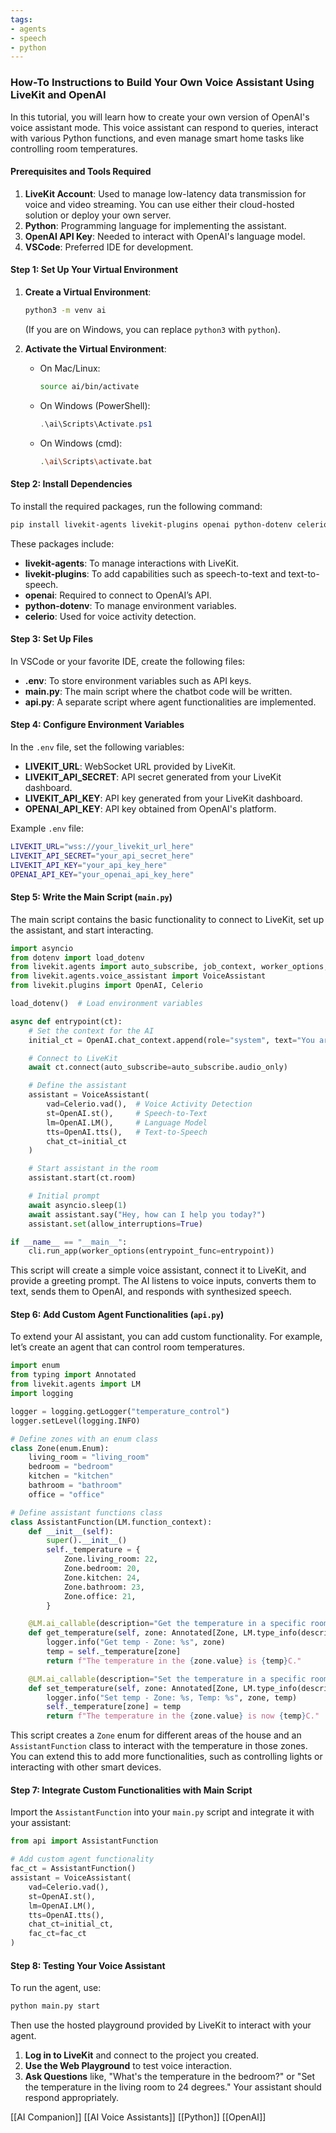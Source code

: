 ```yaml
---
tags:
- agents
- speech
- python
---
```


### How-To Instructions to Build Your Own Voice Assistant Using LiveKit and OpenAI

In this tutorial, you will learn how to create your own version of OpenAI's voice assistant mode. This voice assistant can respond to queries, interact with various Python functions, and even manage smart home tasks like controlling room temperatures.

#### Prerequisites and Tools Required

1. **LiveKit Account**: Used to manage low-latency data transmission for voice and video streaming. You can use either their cloud-hosted solution or deploy your own server.
2. **Python**: Programming language for implementing the assistant.
3. **OpenAI API Key**: Needed to interact with OpenAI's language model.
4. **VSCode**: Preferred IDE for development.

#### Step 1: Set Up Your Virtual Environment

1. **Create a Virtual Environment**:

    ```bash
    python3 -m venv ai
    ```

    (If you are on Windows, you can replace `python3` with `python`).

2. **Activate the Virtual Environment**:

    - On Mac/Linux:

        ```bash
        source ai/bin/activate
        ```

    - On Windows (PowerShell):

        ```powershell
        .\ai\Scripts\Activate.ps1
        ```

    - On Windows (cmd):

        ```bash
        .\ai\Scripts\activate.bat
        ```

#### Step 2: Install Dependencies

To install the required packages, run the following command:

```bash
pip install livekit-agents livekit-plugins openai python-dotenv celerio
```

These packages include:

- **livekit-agents**: To manage interactions with LiveKit.
- **livekit-plugins**: To add capabilities such as speech-to-text and text-to-speech.
- **openai**: Required to connect to OpenAI’s API.
- **python-dotenv**: To manage environment variables.
- **celerio**: Used for voice activity detection.

#### Step 3: Set Up Files

In VSCode or your favorite IDE, create the following files:

- **.env**: To store environment variables such as API keys.
- **main.py**: The main script where the chatbot code will be written.
- **api.py**: A separate script where agent functionalities are implemented.

#### Step 4: Configure Environment Variables

In the `.env` file, set the following variables:

- **LIVEKIT_URL**: WebSocket URL provided by LiveKit.
- **LIVEKIT_API_SECRET**: API secret generated from your LiveKit dashboard.
- **LIVEKIT_API_KEY**: API key generated from your LiveKit dashboard.
- **OPENAI_API_KEY**: API key obtained from OpenAI's platform.

Example `.env` file:

```bash
LIVEKIT_URL="wss://your_livekit_url_here"
LIVEKIT_API_SECRET="your_api_secret_here"
LIVEKIT_API_KEY="your_api_key_here"
OPENAI_API_KEY="your_openai_api_key_here"
```

#### Step 5: Write the Main Script (`main.py`)

The main script contains the basic functionality to connect to LiveKit, set up the assistant, and start interacting.

```python
import asyncio
from dotenv import load_dotenv
from livekit.agents import auto_subscribe, job_context, worker_options, cli
from livekit.agents.voice_assistant import VoiceAssistant
from livekit.plugins import OpenAI, Celerio

load_dotenv()  # Load environment variables

async def entrypoint(ct):
    # Set the context for the AI
    initial_ct = OpenAI.chat_context.append(role="system", text="You are a voice assistant created by LiveKit. Your interface with users will be voice. You should use short and concise responses.")

    # Connect to LiveKit
    await ct.connect(auto_subscribe=auto_subscribe.audio_only)

    # Define the assistant
    assistant = VoiceAssistant(
        vad=Celerio.vad(),  # Voice Activity Detection
        st=OpenAI.st(),     # Speech-to-Text
        lm=OpenAI.LM(),     # Language Model
        tts=OpenAI.tts(),   # Text-to-Speech
        chat_ct=initial_ct
    )

    # Start assistant in the room
    assistant.start(ct.room)

    # Initial prompt
    await asyncio.sleep(1)
    await assistant.say("Hey, how can I help you today?")
    assistant.set(allow_interruptions=True)

if __name__ == "__main__":
    cli.run_app(worker_options(entrypoint_func=entrypoint))
```

This script will create a simple voice assistant, connect it to LiveKit, and provide a greeting prompt. The AI listens to voice inputs, converts them to text, sends them to OpenAI, and responds with synthesized speech.

#### Step 6: Add Custom Agent Functionalities (`api.py`)

To extend your AI assistant, you can add custom functionality. For example, let’s create an agent that can control room temperatures.

```python
import enum
from typing import Annotated
from livekit.agents import LM
import logging

logger = logging.getLogger("temperature_control")
logger.setLevel(logging.INFO)

# Define zones with an enum class
class Zone(enum.Enum):
    living_room = "living_room"
    bedroom = "bedroom"
    kitchen = "kitchen"
    bathroom = "bathroom"
    office = "office"

# Define assistant functions class
class AssistantFunction(LM.function_context):
    def __init__(self):
        super().__init__()
        self._temperature = {
            Zone.living_room: 22,
            Zone.bedroom: 20,
            Zone.kitchen: 24,
            Zone.bathroom: 23,
            Zone.office: 21,
        }

    @LM.ai_callable(description="Get the temperature in a specific room.")
    def get_temperature(self, zone: Annotated[Zone, LM.type_info(description="The specific room.")]):
        logger.info("Get temp - Zone: %s", zone)
        temp = self._temperature[zone]
        return f"The temperature in the {zone.value} is {temp}C."

    @LM.ai_callable(description="Set the temperature in a specific room.")
    def set_temperature(self, zone: Annotated[Zone, LM.type_info(description="The specific room.")], temp: Annotated[int, LM.type_info(description="The temperature to set.")]):
        logger.info("Set temp - Zone: %s, Temp: %s", zone, temp)
        self._temperature[zone] = temp
        return f"The temperature in the {zone.value} is now {temp}C."
```

This script creates a `Zone` enum for different areas of the house and an `AssistantFunction` class to interact with the temperature in those zones. You can extend this to add more functionalities, such as controlling lights or interacting with other smart devices.

#### Step 7: Integrate Custom Functionalities with Main Script

Import the `AssistantFunction` into your `main.py` script and integrate it with your assistant:

```python
from api import AssistantFunction

# Add custom agent functionality
fac_ct = AssistantFunction()
assistant = VoiceAssistant(
    vad=Celerio.vad(),
    st=OpenAI.st(),
    lm=OpenAI.LM(),
    tts=OpenAI.tts(),
    chat_ct=initial_ct,
    fac_ct=fac_ct
)
```

#### Step 8: Testing Your Voice Assistant

To run the agent, use:

```bash
python main.py start
```

Then use the hosted playground provided by LiveKit to interact with your agent.

1. **Log in to LiveKit** and connect to the project you created.
2. **Use the Web Playground** to test voice interaction.
3. **Ask Questions** like, "What's the temperature in the bedroom?" or "Set the temperature in the living room to 24 degrees." Your assistant should respond appropriately.

[[AI Companion]]  [[AI Voice Assistants]]  [[Python]]  [[OpenAI]]